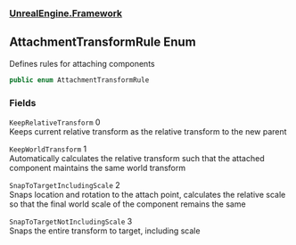 ### [UnrealEngine.Framework](./UnrealEngine-Framework.md 'UnrealEngine.Framework')
## AttachmentTransformRule Enum
Defines rules for attaching components  
```csharp
public enum AttachmentTransformRule
```
### Fields
<a name='UnrealEngine-Framework-AttachmentTransformRule-KeepRelativeTransform'></a>
`KeepRelativeTransform` 0  
Keeps current relative transform as the relative transform to the new parent  
  
<a name='UnrealEngine-Framework-AttachmentTransformRule-KeepWorldTransform'></a>
`KeepWorldTransform` 1  
Automatically calculates the relative transform such that the attached component maintains the same world transform  
  
<a name='UnrealEngine-Framework-AttachmentTransformRule-SnapToTargetIncludingScale'></a>
`SnapToTargetIncludingScale` 2  
Snaps location and rotation to the attach point, calculates the relative scale so that the final world scale of the component remains the same  
  
<a name='UnrealEngine-Framework-AttachmentTransformRule-SnapToTargetNotIncludingScale'></a>
`SnapToTargetNotIncludingScale` 3  
Snaps the entire transform to target, including scale  
  
